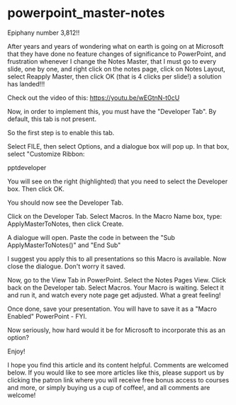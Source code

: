 # powerpoint_master-notes
Epiphany number 3,812!!

After years and years of wondering what on earth is going on at Microsoft that they have done no feature changes of significance to PowerPoint, and frustration whenever I change the Notes Master, that I must go to every slide, one by one, and right click on the notes page, click on Notes Layout, select Reapply Master, then click OK (that is 4 clicks per slide!) a solution has landed!!!

Check out the video of this:
https://youtu.be/wEGtnN-t0cU


Now, in order to implement this, you must have the "Developer Tab".  By default, this tab is not present. 

So the first step is to enable this tab. 

Select FILE, then select Options, and a dialogue box will pop up.  In that box, select "Customize Ribbon:

pptdeveloper

You will see on the right (highlighted) that you need to select the Developer box.  Then click OK.

You should now see the Developer Tab.

Click on the Developer Tab.  Select Macros.  In the Macro Name box, type: ApplyMasterToNotes, then click Create.

A dialogue will open.  Paste the code in between the "Sub ApplyMasterToNotes()" and "End Sub"

I suggest you apply this to all presentations so this Macro is available. Now close the dialogue. Don't worry it saved.

Now, go to the View Tab in PowerPoint. Select the Notes Pages View. Click back on the Developer tab. Select Macros. Your Macro is waiting. Select it and run it, and watch every note page get adjusted. What a great feeling!

Once done, save your presentation.  You will have to save it as a "Macro Enabled" PowerPoint - FYI.

Now seriously, how hard would it be for Microsoft to incorporate this as an option?

Enjoy!

I hope you find this article and its content helpful.  Comments are welcomed below.  If you would like to see more articles like this, please support us by clicking the patron link where you will receive free bonus access to courses and more, or simply buying us a cup of coffee!, and all comments are welcome!
